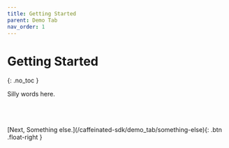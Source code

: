 ```yaml
---
title: Getting Started
parent: Demo Tab
nav_order: 1
---
```


# Getting Started

{: .no_toc }

Silly words here.

<br>
<br>
<br>
<span class="fs-3">
	[Next, Something else.](/caffeinated-sdk/demo_tab/something-else){: .btn .float-right }
</span>
